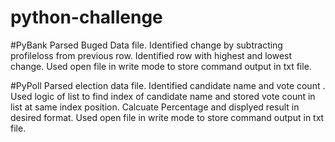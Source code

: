 # python-challenge

#PyBank
Parsed Buged Data file. Identified change by subtracting profileloss from previous row. Identified row with highest and lowest change. 
Used open file in write mode to store command output in txt file. 

#PyPoll
Parsed election data file. Identified candidate name and vote count . Used logic of list to find index of candidate name and stored vote count in list at same index position.
Calcuate Percentage and displyed result in desired format.
Used open file in write mode to store command output in txt file. 